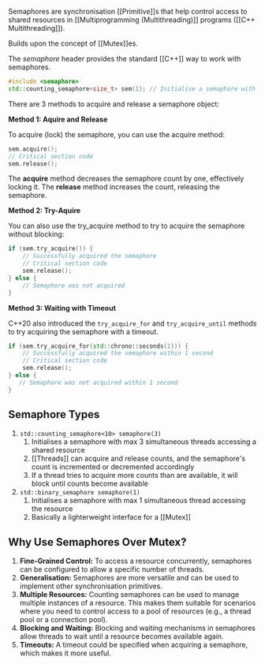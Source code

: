 Semaphores are synchronisation [[Primitive]]s that help control access to shared resources in [[Multiprogramming (Multithreading)]] programs ([[C++ Multithreading]]).

Builds upon the concept of [[Mutex]]es.

The *semaphore* header provides the standard [[C++]] way to work with semaphores.

```cpp
#include <semaphore>
std::counting_semaphore<size_t> sem(1); // Initialise a semaphore with an initial count of 1
```

There are 3 methods to acquire and release a semaphore object:

**Method 1: Aquire and Release**

To acquire (lock) the semaphore, you can use the acquire method:

```cpp
sem.acquire();
// Critical section code
sem.release();
```

The **acquire** method decreases the semaphore count by one, effectively locking it. The **release** method increases the count, releasing the semaphore.

**Method 2: Try-Aquire**

You can also use the try_acquire method to try to acquire the semaphore without blocking:

```cpp
if (sem.try_acquire()) {
    // Successfully acquired the semaphore
    // Critical section code
    sem.release();
} else {
    // Semaphore was not acquired
}
```

**Method 3: Waiting with Timeout**

C++20 also introduced the `try_acquire_for` and `try_acquire_until` methods to try acquiring the semaphore with a timeout.

```cpp
if (sem.try_acquire_for(std::chrono::seconds(1))) {
    // Successfully acquired the semaphore within 1 second
    // Critical section code
    sem.release();
} else {
   // Semaphore was not acquired within 1 second
}
```

## Semaphore Types

1. `std::counting_semaphore<10> semaphore(3)`
	1. Initialises a semaphore with max 3 simultaneous threads accessing a shared resource
	2. [[Threads]] can acquire and release counts, and the semaphore's count is incremented or decremented accordingly
	3. If a thread tries to acquire more counts than are available, it will block until counts become available
2. `std::binary_semaphore semaphore(1)`
	1. Initialises a semaphore with max 1 simultaneous thread accessing the resource
	2. Basically a lighterweight interface for a [[Mutex]]

## Why Use Semaphores Over Mutex?

1. **Fine-Grained Control:** To access a resource concurrently, semaphores can be configured to allow a specific number of threads.
2. **Generalisation:** Semaphores are more versatile and can be used to implement other synchronisation primitives.
3. **Multiple Resources:** Counting semaphores can be used to manage multiple instances of a resource. This makes them suitable for scenarios where you need to control access to a pool of resources (e.g., a thread pool or a connection pool).
4. **Blocking and Waiting:** Blocking and waiting mechanisms in semaphores allow threads to wait until a resource becomes available again.
5. **Timeouts:** A timeout could be specified when acquiring a semaphore, which makes it more useful.